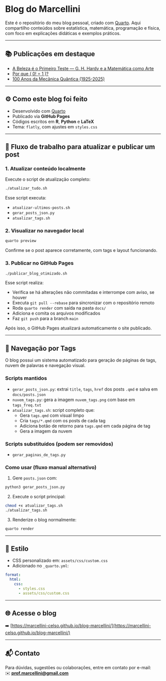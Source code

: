 # Blog do Marcellini

Este é o repositório do meu blog pessoal, criado com [Quarto](https://quarto.org/). Aqui compartilho conteúdos sobre estatística, matemática, programação e física, com foco em explicações didáticas e exemplos práticos.

---

## 📚 Publicações em destaque

- [A Beleza é o Primeiro Teste — G. H. Hardy e a Matemática como Arte](https://marcellini-celso.github.io/blog-marcellini/posts/matematica/beleza-matematica.html)
- [Por que \( 0! = 1 \)?](https://marcellini-celso.github.io/blog-marcellini/posts/matematica/fatorial-zero.html)
- [100 Anos da Mecânica Quântica (1925-2025)](https://marcellini-celso.github.io/blog-marcellini/posts/fisica/100-anos-mecanica-quantica.html)

---

## ⚙️ Como este blog foi feito

- Desenvolvido com [Quarto](https://quarto.org/)
- Publicado via **GitHub Pages**
- Códigos escritos em **R**, **Python** e **LaTeX**
- Tema: `flatly`, com ajustes em `styles.css`

---

## 🚀 Fluxo de trabalho para atualizar e publicar um post

### 1. Atualizar conteúdo localmente
Execute o script de atualização completo:

```bash
./atualizar_tudo.sh
```

Esse script executa:
- `atualizar-ultimos-posts.sh`
- `gerar_posts_json.py`
- `atualizar_tags.sh`

### 2. Visualizar no navegador local

```bash
quarto preview
```

Confirme se o post aparece corretamente, com tags e layout funcionando.

### 3. Publicar no GitHub Pages

```bash
./publicar_blog_otimizado.sh
```

Esse script realiza:
- Verifica se há alterações não commitadas e interrompe com aviso, se houver
- Executa `git pull --rebase` para sincronizar com o repositório remoto
- Roda `quarto render` com saída na pasta `docs/`
- Adiciona e comita os arquivos modificados
- Faz `git push` para a branch `main`


Após isso, o GitHub Pages atualizará automaticamente o site publicado.

---

## 🧱 Navegação por Tags

O blog possui um sistema automatizado para geração de páginas de tags, nuvem de palavras e navegação visual.

### Scripts mantidos

- `gerar_posts_json.py`: extrai `title`, `tags`, `href` dos posts `.qmd` e salva em `docs/posts.json`
- `nuvem_tags.py`: gera a imagem `nuvem_tags.png` com base em `tags_freq.txt`
- `atualizar_tags.sh`: script completo que:
  - Gera `tags.qmd` com visual limpo
  - Cria `tags/*.qmd` com os posts de cada tag
  - Adiciona botão de retorno para `tags.qmd` em cada página de tag
  - Gera a imagem da nuvem

### Scripts substituídos (podem ser removidos)

- `gerar_paginas_de_tags.py`

### Como usar (fluxo manual alternativo)

1. Gere `posts.json` com:

```bash
python3 gerar_posts_json.py
```

2. Execute o script principal:

```bash
chmod +x atualizar_tags.sh
./atualizar_tags.sh
```

3. Renderize o blog normalmente:

```bash
quarto render
```

---

## 🎨 Estilo

- CSS personalizado em: `assets/css/custom.css`
- Adicionado no `_quarto.yml`:

```yaml
format:
  html:
    css:
      - styles.css
      - assets/css/custom.css
```

---

## 🌐 Acesse o blog

➡️ [https://marcellini-celso.github.io/blog-marcellini/](https://marcellini-celso.github.io/blog-marcellini/)

---

## 📬 Contato

Para dúvidas, sugestões ou colaborações, entre em contato por e-mail:  
✉️ **[prof.marcellini@gmail.com](mailto:prof.marcellini@gmail.com)**
